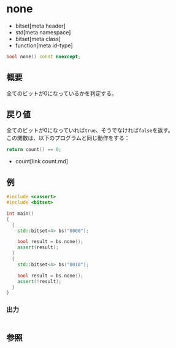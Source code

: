 # none
* bitset[meta header]
* std[meta namespace]
* bitset[meta class]
* function[meta id-type]

```cpp
bool none() const noexcept;
```

## 概要
全てのビットが0になっているかを判定する。


## 戻り値
全てのビットが0になっていれば`true`、そうでなければ`false`を返す。  
この関数は、以下のプログラムと同じ動作をする：

```cpp
return count() == 0;
```
* count[link count.md]


## 例
```cpp example
#include <cassert>
#include <bitset>

int main()
{
  {
    std::bitset<4> bs("0000");

    bool result = bs.none();
    assert(result);
  }
  {
    std::bitset<4> bs("0010");

    bool result = bs.none();
    assert(!result);
  }
}
```

### 出力
```
```

## 参照

